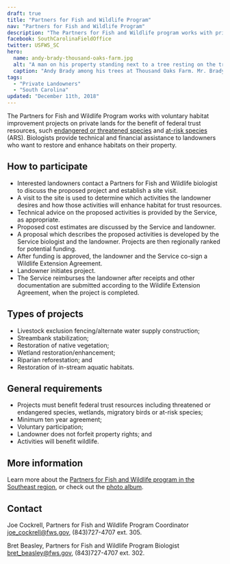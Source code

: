 ```yaml
---
draft: true
title: "Partners for Fish and Wildlife Program"
nav: "Partners for Fish and Wildlife Program"
description: "The Partners for Fish and Wildlife program works with private landowners to improve fish and wildlife habitat on their lands.  We are leaders in voluntary, community-based stewardship for fish and wildlife conservation."
facebook: SouthCarolinaFieldOffice
twitter: USFWS_SC
hero:
  name: andy-brady-thousand-oaks-farm.jpg
  alt: "A man on his property standing next to a tree resting on the trunk"
  caption: "Andy Brady among his trees at Thousand Oaks Farm. Mr. Brady planted a variety of hardwood mast producing trees at Thousand Oaks Farm, former bottomland crop fields adjacent to the Congaree River and Congaree National Park. Additionally, Mr. Brady has his place under conservation easement with the Congaree Land Trust. Photo by John Cely, used with permission."
tags:
  - "Private Landowners"
  - "South Carolina"
updated: "December 11th, 2018"
---
```


The Partners for Fish and Wildlife Program works with voluntary habitat improvement projects on private lands for the benefit of federal trust resources, such [endangered or threatened species](/charleston/endangered-species/) and [at-risk species](/charleston/at-risk-species) (ARS). Biologists provide technical and financial assistance to landowners who want to restore and enhance habitats on their property.

## How to participate

- Interested landowners contact a Partners for Fish and Wildlife biologist to discuss the proposed project and establish a site visit.
- A visit to the site is used to determine which activities the landowner desires and how those activities will enhance habitat for trust resources.
- Technical advice on the proposed activities is provided by the Service, as appropriate.
- Proposed cost estimates are discussed by the Service and landowner.
- A proposal which describes the proposed activities is developed by the Service biologist and the landowner. Projects are then regionally ranked for potential funding.
- After funding is approved, the landowner and the Service co-sign a Wildlife Extension Agreement.
- Landowner initiates project.
- The Service reimburses the landowner after receipts and other documentation are submitted according to the Wildlife Extension Agreement, when the project is completed.

## Types of projects

- Livestock exclusion fencing/alternate water supply construction;
- Streambank stabilization;
- Restoration of native vegetation;
- Wetland restoration/enhancement;
- Riparian reforestation; and
- Restoration of in-stream aquatic habitats.

## General requirements

- Projects must benefit federal trust resources including threatened or endangered species, wetlands, migratory birds or at-risk species;
- Minimum ten year agreement;
- Voluntary participation;
- Landowner does not forfeit property rights; and
- Activities will benefit wildlife.

## More information

Learn more about the [Partners for Fish and Wildlife program in the Southeast region](/our-services/partners-program/), or check out the [photo album](https://www.flickr.com/photos/usfwssoutheast/albums/72157673957777457).

## Contact

Joe Cockrell, Partners for Fish and Wildlife Program Coordinator  
[joe_cockrell@fws.gov](mailto:joe_cockrell@fws.gov), (843)727-4707 ext. 305.

Bret Beasley, Partners for Fish and Wildlife Program Biologist  
[bret_beasley@fws.gov](mailto:bret_beasley@fws.gov), (843)727-4707 ext. 302.

